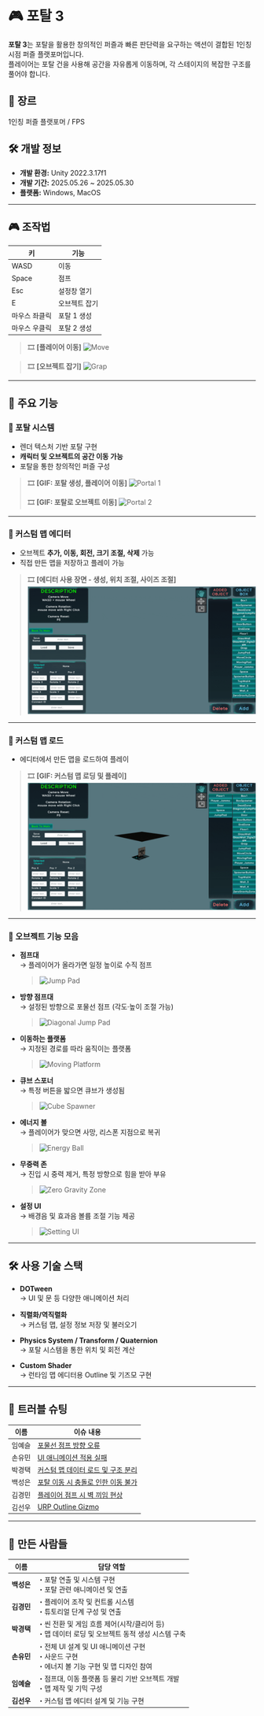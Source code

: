 # 🎮 포탈 3
**포탈 3**는 포탈을 활용한 창의적인 퍼즐과 빠른 판단력을 요구하는 액션이 결합된 1인칭 시점 퍼즐 플랫포머입니다.<br>
플레이어는 포탈 건을 사용해 공간을 자유롭게 이동하며, 각 스테이지의 복잡한 구조를 풀어야 합니다.

## 📌 장르  
1인칭 퍼즐 플랫포머 / FPS

## 🛠 개발 정보  
- **개발 환경:** Unity 2022.3.17f1  
- **개발 기간:** 2025.05.26 ~ 2025.05.30  
- **플랫폼:** Windows, MacOS  

---

## 🎮 조작법

| 키 | 기능 |
|----|------|
| WASD | 이동 |
| Space | 점프 |
| Esc | 설정창 열기 |
| E | 오브젝트 잡기 |
| 마우스 좌클릭 | 포탈 1 생성 |
| 마우스 우클릭 | 포탈 2 생성 |

> 🎞️ **[플레이어 이동]**
> ![Move](docs/gif/move.gif)

> 🎞️ **[오브젝트 잡기]**
> ![Grap](docs/gif/grap.gif)

---

## 🧩 주요 기능

### 🔵 포탈 시스템
- 렌더 텍스처 기반 포탈 구현
- **캐릭터 및 오브젝트의 공간 이동 가능**
- 포탈을 통한 창의적인 퍼즐 구성

> 🎞️ **[GIF: 포탈 생성, 플레이어 이동]**
> ![Portal 1](docs/gif/portal_1.gif)
> 
> 🎞️ **[GIF: 포탈로 오브젝트 이동]**
> ![Portal 2](docs/gif/portal_2.gif)

---

### 🧱 커스텀 맵 에디터
- 오브젝트 **추가, 이동, 회전, 크기 조절, 삭제** 가능
- 직접 만든 맵을 저장하고 플레이 가능

> 🎞️ **[에디터 사용 장면 - 생성, 위치 조절, 사이즈 조절]**
> ![Custom Map Editor](docs/gif/custom_map_editor.gif)

---

### 📂 커스텀 맵 로드
- 에디터에서 만든 맵을 로드하여 플레이

> 🎞️ **[GIF: 커스텀 맵 로딩 및 플레이]**
> ![Portal 1](docs/gif/custom_map_load.gif)

---

### 🧩 오브젝트 기능 모음

- **점프대**  
  → 플레이어가 올라가면 일정 높이로 수직 점프
  > ![Jump Pad](docs/gif/jump_pad.gif)

- **방향 점프대**  
  → 설정된 방향으로 포물선 점프 (각도·높이 조절 가능)
  > ![Diagonal Jump Pad](docs/gif/diagonal_jump_ad.gif)

- **이동하는 플랫폼**  
  → 지정된 경로를 따라 움직이는 플랫폼
  > ![Moving Platform](docs/gif/moving_platform.gif)

- **큐브 스포너**  
  → 특정 버튼을 밟으면 큐브가 생성됨
  > ![Cube Spawner](docs/gif/cube_spawner.gif)

- **에너지 볼**  
  → 플레이어가 맞으면 사망, 리스폰 지점으로 복귀
  > ![Energy Ball](docs/gif/energy_ball.gif)

- **무중력 존**  
  → 진입 시 중력 제거, 특정 방향으로 힘을 받아 부유
  > ![Zero Gravity Zone](docs/gif/zero_gravity_zone.gif)

- **설정 UI**  
  → 배경음 및 효과음 볼륨 조절 기능 제공
  > ![Setting UI](docs/gif/setting_ui.gif)

---

## 🛠 사용 기술 스택

- **DOTween**  
  → UI 및 문 등 다양한 애니메이션 처리  

- **직렬화/역직렬화**  
  → 커스텀 맵, 설정 정보 저장 및 불러오기  

- **Physics System / Transform / Quaternion**  
  → 포탈 시스템을 통한 위치 및 회전 계산  

- **Custom Shader**  
  → 런타임 맵 에디터용 Outline 및 기즈모 구현  

---

## 🧪 트러블 슈팅

| 이름       | 이슈 내용                                     |
|------------|-----------------------------------------------|
| 임예슬     | [포물선 점프 방향 오류](TroubleShooting/포물선점프방향오류.md) |
| 손유민     | [UI 애니메이션 적용 실패](TroubleShooting/UI애니메이션적용실패.md) |
| 박경택     | [커스텀 맵 데이터 로드 및 구조 분리](TroubleShooting/커스텀맵데이터로드및구조분리.md) |
| 백성은     | [포탈 이동 시 충돌로 인한 이동 불가](TroubleShooting/포탈이동시충돌로인한이동불가.md) |
| 김경민     | [플레이어 점프 시 벽 끼임 현상](TroubleShooting/플레이어점프시벽끼임현상.md) |
| 김선우     | [URP Outline Gizmo](TroubleShooting/URPOutlineGizmo.md) |

---

## 👥 만든 사람들

| 이름     | 담당 역할 |
|----------|------------|
| **백성은** | ・포탈 연출 및 시스템 구현<br>・포탈 관련 애니메이션 및 연출 |
| **김경민** | ・플레이어 조작 및 컨트롤 시스템<br>・튜토리얼 단계 구성 및 연출 |
| **박경택** | ・씬 전환 및 게임 흐름 제어(시작/클리어 등)<br>・맵 데이터 로딩 및 오브젝트 동적 생성 시스템 구축 |
| **손유민** | ・전체 UI 설계 및 UI 애니메이션 구현<br>・사운드 구현<br>・에너지 볼 기능 구현 및 맵 디자인 참여 |
| **임예슬** | ・점프대, 이동 플랫폼 등 물리 기반 오브젝트 개발<br>・맵 제작 및 기믹 구성 |
| **김선우** | ・커스텀 맵 에디터 설계 및 기능 구현 |
